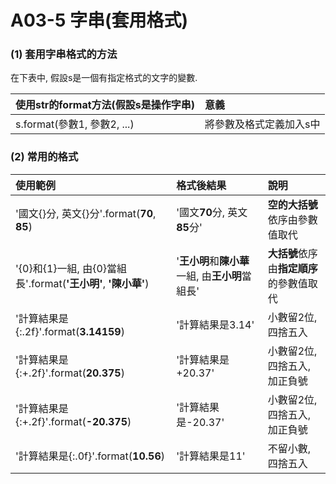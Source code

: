 # A03-5 字串(套用格式)


### (1) 套用字串格式的方法

在下表中, 假設s是一個有指定格式的文字的變數.

| 使用str的format方法(假設s是操作字串) | 意義 |
|:---------|:------|
| s.format(參數1, 參數2, ...) | 將參數及格式定義加入s中 |


### (2) 常用的格式

| 使用範例 | 格式後結果 |  說明  |
|:---------|:------|:--------|
| '國文{}分, 英文{}分'.format(**70**, **85**) | '國文**70**分, 英文**85**分' | **空的大括號**依序由參數值取代|
| '{0}和{1}一組, 由{0}當組長'.format(**'王小明'**, **'陳小華'**) | '**王小明**和**陳小華**一組, 由**王小明**當組長' | **大括號**依序由**指定順序**的參數值取代|
| '計算結果是{:.2f}'.format(**3.14159**) | '計算結果是3.14' | 小數留2位, 四捨五入 |
| '計算結果是{:+.2f}'.format(**20.375**) | '計算結果是+20.37' | 小數留2位, 四捨五入, 加正負號 |
| '計算結果是{:+.2f}'.format(**-20.375**) | '計算結果是-20.37' | 小數留2位, 四捨五入, 加正負號 |
| '計算結果是{:.0f}'.format(**10.56**) | '計算結果是11' |不留小數, 四捨五入 |
